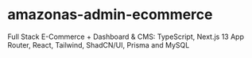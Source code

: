 # amazonas-admin-ecommerce
Full Stack E-Commerce + Dashboard &amp; CMS: TypeScript, Next.js 13 App Router, React, Tailwind, ShadCN/UI, Prisma and MySQL
